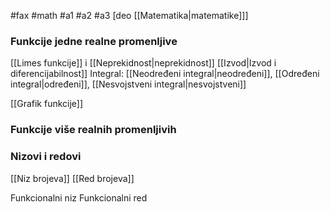 #fax #math #a1 #a2 #a3 [deo [[Matematika|matematike]]]
$\:$

### Funkcije jedne realne promenljive
[[Limes funkcije]] i [[Neprekidnost|neprekidnost]]
[[Izvod|Izvod i diferencijabilnost]]
Integral: [[Neodređeni integral|neodređeni]], [[Određeni integral|određeni]], [[Nesvojstveni integral|nesvojstveni]]

[[Grafik funkcije]]

### Funkcije više realnih promenljivih

### Nizovi i redovi
[[Niz brojeva]]
[[Red brojeva]]

Funkcionalni niz
Funkcionalni red